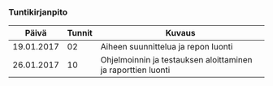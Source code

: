 ### Tuntikirjanpito
Päivä | Tunnit | Kuvaus
--------------- | ----- | ------
19.01.2017 | 02 | Aiheen suunnittelua ja repon luonti
26.01.2017 | 10 | Ohjelmoinnin ja testauksen aloittaminen ja raporttien luonti
